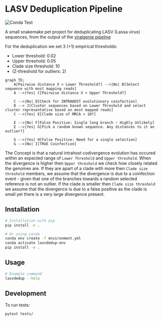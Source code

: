 # LASV Deduplication Pipeline

![Conda Test](https://github.com/Joon-Klaps/lasvdedup/actions/workflows/conda-test.yml/badge.svg)

A small snakemake pet project for deduplicating LASV (Lassa virus) sequences, from the output of the [viralgenie pipeline](https://github.com/Joon-Klaps/viralgenie)

For the deduplication we set 3 (+1) empirical thresholds:
- Lower threshold: 0.02
- Upper threshold: 0.05
- Clade size threshold: 10
- (Z-threshold for outliers: 2)

```mermaid
graph TD;
    A[Pairwise distance X > Lower Threshold?] -->|No| B[Select sequence with most mapping reads]
    A -->|Yes| C[Pairwise distance X > Upper Threshold?]

    C -->|No| D[Check for INTRAHOST evolutionary coinfection]
    D --> J[Cluster sequences based on Lower Threshold and select cluster representative based on most mapped reads]
    C -->|Yes| E[Clade size of MRCA > 10?]

    E -->|No| F[False Positive: Single long branch ~ Highly Unlikely]
    E -->|Yes| G[Pick a random known sequence. Any distances to it an outlier?]

    G -->|Yes| H[False Positive: Need for a single selection]
    G -->|No| I[TRUE Coinfection]
```

The Concept is that a natural intrahost codivergence evolution has occured within an expected range of `Lower Threshold` and `Upper threshold`. When the divergence is higher then `Upper threshold` we check how closely related the genomes are. If they are apart of a clade with more then `Clade size threshold` members, we assume that the divergence is due to a coinfection event - given that one of the branches towards a random selected reference is not an outlier. If the clade is smaller then `Clade size threshold` we assume that the divergence is due to a false positive as the clade is small yet there is a very large divergence present.


## Installation

```bash
# Installation with pip
pip install -e .

# Or using conda
conda env create -f environment.yml
conda activate lasvdedup-env
pip install -e .
```

## Usage

```bash
# Example command
lasvdedup --help
```

## Development

To run tests:

```bash
pytest tests/
```

